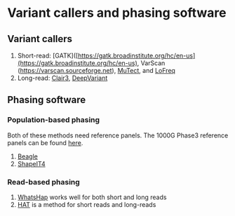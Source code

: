 # Variant callers and phasing software

## Variant callers
1. Short-read: [GATK]([https://gatk.broadinstitute.org/hc/en-us](https://gatk.broadinstitute.org/hc/en-us), VarScan (https://varscan.sourceforge.net), [MuTect](https://gatk.broadinstitute.org/hc/en-us/articles/360037593851-Mutect2), and [LoFreq](https://csb5.github.io/lofreq/)
2. Long-read: [Clair3](https://github.com/HKU-BAL/Clair3), [DeepVariant](https://github.com/google/deepvariant)

## Phasing software
### Population-based phasing
Both of these methods need reference panels. The 1000G Phase3 reference panels can be found [here](http://ftp.1000genomes.ebi.ac.uk/vol1/ftp/release/20130502/).
1. [ Beagle](https://faculty.washington.edu/browning/beagle/beagle.html)
2. [ShapeIT4](https://odelaneau.github.io/shapeit4/#installation)

### Read-based phasing
1. [WhatsHap](https://whatshap.readthedocs.io/en/latest/) works well for both short and long reads
2. [HAT](https://pypi.org/project/HAT-phasing/) is a method for short reads and long-reads
